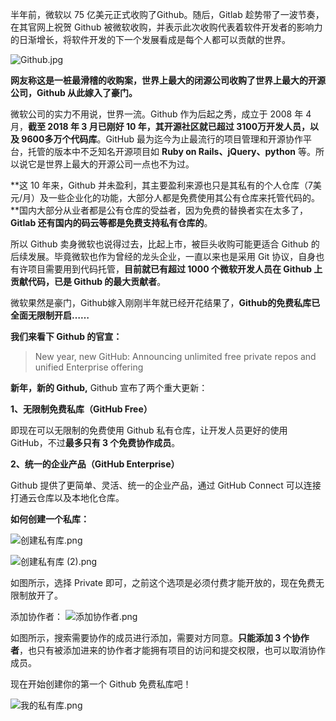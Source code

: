 半年前，微软以 75 亿美元正式收购了Github。随后，Gitlab 趁势带了一波节奏，在其官网上祝贺 Github 被微软收购，并表示此次收购代表着软件开发者的影响力的日渐增长，将软件开发的下一个发展看成是每个人都可以贡献的世界。

![Github.jpg](https://upload-images.jianshu.io/upload_images/6943526-dfc9a50e25c0c4cc.jpg?imageMogr2/auto-orient/strip%7CimageView2/2/w/1240)


**网友称这是一桩最滑稽的收购案，世界上最大的闭源公司收购了世界上最大的开源公司，Github 从此嫁入了豪门。**

微软公司的实力不用说，世界一流。Github 作为后起之秀，成立于 2008 年 4 月，**截至 2018 年 3 月已刚好 10 年，其开源社区就已超过 3100万开发人员，以及 9600多万个代码库**。GitHub 最为迄今为止最流行的项目管理和开源协作平台，托管的版本中不乏知名开源项目如 **Ruby on Rails、jQuery、python** 等。所以说它是世界上最大的开源公司一点也不为过。

**这 10 年来，Github 并未盈利，其主要盈利来源也只是其私有的个人仓库（7美元/月）及一些企业化的功能，大部分人都是免费使用其公有仓库来托管代码的。**国内大部分从业者都是公有仓库的受益者，因为免费的替换者实在太多了，**Gitlab 还有国内的码云等都是免费支持私有仓库的**。

所以 Github 卖身微软也说得过去，比起上市，被巨头收购可能更适合 Github 的后续发展。毕竟微软也作为曾经的龙头企业，一直以来也是采用 Git 协议，自身也有许项目需要用到代码托管，**目前就已有超过 1000 个微软开发人员在 Github 上贡献代码，已是 Github 的最大贡献者**。

微软果然是豪门，Github嫁入刚刚半年就已经开花结果了，**Github的免费私库已全面无限制开启……**

**我们来看下 Github 的官宣：**

> New year, new GitHub: Announcing unlimited free private repos and unified Enterprise offering

**新年，新的 Github,** Github 宣布了两个重大更新：

**1、无限制免费私库（GitHub Free）**

即现在可以无限制的免费使用 Github 私有仓库，让开发人员更好的使用 GitHub，不过**最多只有 3 个免费协作成员**。

**2、统一的企业产品（GitHub Enterprise）**

Github 提供了更简单、灵活、统一的企业产品，通过 GitHub Connect 可以连接打通云仓库以及本地化仓库。

**如何创建一个私库：**

![创建私有库.png](https://upload-images.jianshu.io/upload_images/6943526-8cb9c88d3ba47202.png?imageMogr2/auto-orient/strip%7CimageView2/2/w/1240)

![创建私有库 (2).png](https://upload-images.jianshu.io/upload_images/6943526-e00b306ab1b2bd86.png?imageMogr2/auto-orient/strip%7CimageView2/2/w/1240)


如图所示，选择 Private 即可，之前这个选项是必须付费才能开放的，现在免费无限制放开了。

添加协作者：
![添加协作者.png](https://upload-images.jianshu.io/upload_images/6943526-44d4a4d19aeb5531.png?imageMogr2/auto-orient/strip%7CimageView2/2/w/1240)

如图所示，搜索需要协作的成员进行添加，需要对方同意。**只能添加 3 个协作者**，也只有被添加进来的协作者才能拥有项目的访问和提交权限，也可以取消协作成员。

现在开始创建你的第一个 Github 免费私库吧！

![我的私有库.png](https://upload-images.jianshu.io/upload_images/6943526-b6e0c75c863a8790.png?imageMogr2/auto-orient/strip%7CimageView2/2/w/1240)



